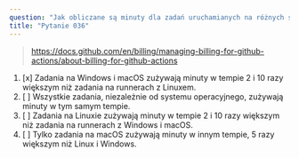 ```yaml
---
question: "Jak obliczane są minuty dla zadań uruchamianych na różnych systemach operacyjnych w GitHub Actions?"
title: "Pytanie 036"
---
```


> https://docs.github.com/en/billing/managing-billing-for-github-actions/about-billing-for-github-actions
1. [x] Zadania na Windows i macOS zużywają minuty w tempie 2 i 10 razy większym niż zadania na runnerach z Linuxem.
1. [ ] Wszystkie zadania, niezależnie od systemu operacyjnego, zużywają minuty w tym samym tempie.
1. [ ] Zadania na Linuxie zużywają minuty w tempie 2 i 10 razy większym niż zadania na runnerach z Windows i macOS.
1. [ ] Tylko zadania na macOS zużywają minuty w innym tempie, 5 razy większym niż Linux i Windows.
